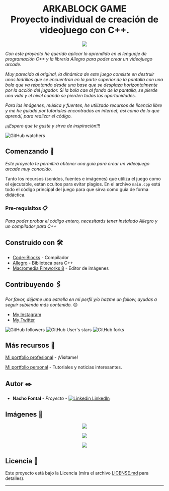 <h1 align="center"> ARKABLOCK GAME<br> Proyecto individual de creación de videojuego con C++.</h1>
<p align="center"><img src="Imágenes Originales\logoArkaBlock.jpg"></p>

_Con este proyecto he querido aplicar lo aprendido en el lenguaje de programación C++ y la librería Allegro para poder crear un videojuego arcade._

_Muy parecido al original, la dinámica de este juego consiste en destruir unos ladrillos que se encuentran en la parte superior de la pantalla con una bola que va rebotando desde una base que se desplaza horizontalmente por la acción del jugador. Si la bola cae al fondo de la pantalla, se pierde una vida y el nivel cuando se pierden todas las oportunidades._

_Para las imágenes, música y fuentes, he utilizado recursos de licencia libre y me he guiado por tutoriales encontrados en internet, así como de lo que aprendí, para realizar el código._

_¡¡¡Espero que te guste y sirva de inspiración!!!_


![GitHub watchers](https://img.shields.io/github/watchers/iafp613/arkablock?style=social)


## Comenzando 🚀

_Este proyecto te permitirá obtener una guía para crear un videojuego arcade muy conocido._

Tanto los recursos (sonidos, fuentes e imágenes) que utiliza el juego como el ejecutable, están ocultos para evitar plagios.
En el archivo `main.cpp` está todo el código principal del juego para que sirva como guía de forma didáctica.


### Pre-requisitos 📋

_Para poder probar el código entero, necesitarás tener instalado Allegro y un compilador para C++_


## Construido con 🛠️

* [Code::Blocks](https://www.codeblocks.org/) - Compilador
* [Allegro](https://github.com/liballeg/allegro_wiki) - Biblioteca para C++
* [Macromedia Fireworks 8](https://macromedia-fireworks.uptodown.com/windows) - Editor de imágenes


## Contribuyendo 🖇️

*Por favor, déjame una estrella en mi perfil y/o hazme un follow, ayudas a seguir subiendo más contenido.* 😊

- [My Instagram](https://instagram.com/nachofp613)
- [My Twitter](https://twitter.com/nachofp613)

![GitHub followers](https://img.shields.io/github/followers/iafp613?style=social)
![GitHub User's stars](https://img.shields.io/github/stars/iafp613?style=social)
![GitHub forks](https://img.shields.io/github/forks/iafp613/arkablock?style=social)


## Más recursos 📌

[Mi portfolio profesional](https://iafp613.github.io) - ¡Visítame!

[Mi portfolio personal](https://nachofp613.notion.site/Nacho-s-Personal-Portfolio-421a07c6bcfd4e4a8b310a3d3e5e1b14) - Tutoriales y noticias interesantes.


## Autor ✒️

* **Nacho Fontal** - *Proyecto* - [![Linkedin](https://i.stack.imgur.com/gVE0j.png) LinkedIn](https://www.linkedin.com/in/iafp/)


## Imágenes 🎴

<p align="center"><img src="Imágenes Originales\Pantalla Juego.jpg"></p>

<p align="center"><img src="Imágenes Originales\Sample2.jpg"></p>

<p align="center"><img src="Imágenes Originales\Sample1.jpg"></p>


## Licencia 📄

Este proyecto está bajo la Licencia (mira el archivo [LICENSE.md](LICENSE.md) para detalles).

---